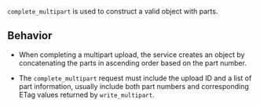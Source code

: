 `complete_multipart` is used to construct a valid object with parts.

## Behavior

- When completing a multipart upload, the service creates an object by concatenating the parts in ascending order based on the part number.

- The `complete_multipart` request must include the upload ID and a list of part information, usually include both part numbers and corresponding ETag values returned by `write_multipart`.